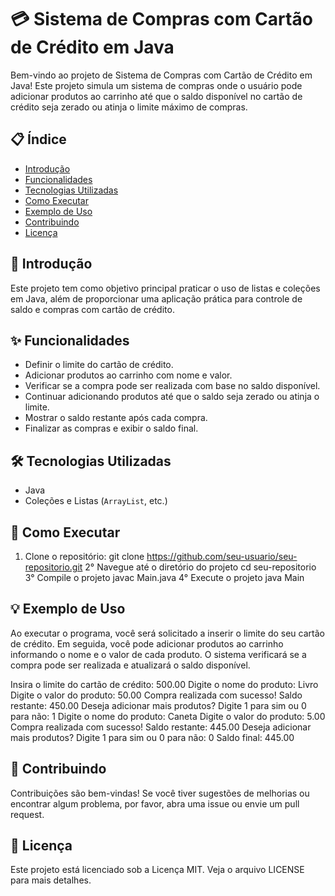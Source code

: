 # 💳 Sistema de Compras com Cartão de Crédito em Java

Bem-vindo ao projeto de Sistema de Compras com Cartão de Crédito em Java! Este projeto simula um sistema de compras onde o usuário pode adicionar produtos ao carrinho até que o saldo disponível no cartão de crédito seja zerado ou atinja o limite máximo de compras.

## 📋 Índice

- [Introdução](#introdução)
- [Funcionalidades](#funcionalidades)
- [Tecnologias Utilizadas](#tecnologias-utilizadas)
- [Como Executar](#como-executar)
- [Exemplo de Uso](#exemplo-de-uso)
- [Contribuindo](#contribuindo)
- [Licença](#licença)

## 📖 Introdução

Este projeto tem como objetivo principal praticar o uso de listas e coleções em Java, além de proporcionar uma aplicação prática para controle de saldo e compras com cartão de crédito.

## ✨ Funcionalidades

- Definir o limite do cartão de crédito.
- Adicionar produtos ao carrinho com nome e valor.
- Verificar se a compra pode ser realizada com base no saldo disponível.
- Continuar adicionando produtos até que o saldo seja zerado ou atinja o limite.
- Mostrar o saldo restante após cada compra.
- Finalizar as compras e exibir o saldo final.

## 🛠️ Tecnologias Utilizadas

- Java
- Coleções e Listas (`ArrayList`, etc.)

## 🚀 Como Executar

1. Clone o repositório:
   git clone https://github.com/seu-usuario/seu-repositorio.git
2° Navegue até o diretório do projeto
   cd seu-repositorio
3° Compile o projeto
   javac Main.java
4° Execute o projeto
   java Main

## 💡 Exemplo de Uso
Ao executar o programa, você será solicitado a inserir o limite do seu cartão de crédito. Em seguida, você pode adicionar produtos ao carrinho informando o nome e o valor de cada produto. O sistema verificará se a compra pode ser realizada e atualizará o saldo disponível.

Insira o limite do cartão de crédito: 500.00
Digite o nome do produto: Livro
Digite o valor do produto: 50.00
Compra realizada com sucesso! Saldo restante: 450.00
Deseja adicionar mais produtos? Digite 1 para sim ou 0 para não: 1
Digite o nome do produto: Caneta
Digite o valor do produto: 5.00
Compra realizada com sucesso! Saldo restante: 445.00
Deseja adicionar mais produtos? Digite 1 para sim ou 0 para não: 0
Saldo final: 445.00

## 🤝 Contribuindo
   Contribuições são bem-vindas! Se você tiver sugestões de melhorias ou encontrar algum problema, por favor, abra uma issue ou envie um pull request.

## 📄 Licença
   Este projeto está licenciado sob a Licença MIT. Veja o arquivo LICENSE para mais detalhes.
